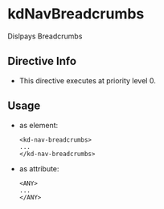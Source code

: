 



# kdNavBreadcrumbs








Dislpays Breadcrumbs








## Directive Info


* This directive executes at priority level 0.


## Usage




* as element:
    ```
    <kd-nav-breadcrumbs>
    ...
    </kd-nav-breadcrumbs>
    ```
* as attribute:
    ```
    <ANY>
    ...
    </ANY>
    ```







